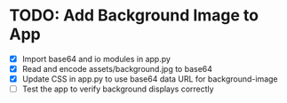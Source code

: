 # TODO: Add Background Image to App

- [x] Import base64 and io modules in app.py
- [x] Read and encode assets/background.jpg to base64
- [x] Update CSS in app.py to use base64 data URL for background-image
- [ ] Test the app to verify background displays correctly
